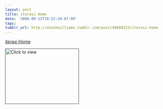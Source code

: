 ```yaml
---
layout: post
title: iterasi Home
date: '2008-09-12T10:22:20-07:00'
tags: 
tumblr_url: http://alexhwilliams.tumblr.com/post/49889323/iterasi-home
---
```

<a href="https://www.iterasi.net/OpenViewer.aspx?sqrlitid=EYvf0hvH8EyWWw-2ZrispA">iterasi Home</a><br/><p><a href="https://www.iterasi.net/OpenViewer.aspx?sqrlitid=EYvf0hvH8EyWWw-2ZrispA" target="_blank"> <img src="http://AssetHost01a.iterasi.net/ec2eb670e447/94d5ad32ba6b/ff6f9e86baa1/49c23ce8136d/ad342508-5f9d-4166-86c1-93688b44b3dd/thumbnail.jpg???20080912172302???ewKmThuYwlHJj80f+tR4C9r5o4b9JrC9qoy3iTDvwmcqGnCr+bugxtD6hCa46S4/mRhMYVOqg3Nzbti6AxxnJXBTbpewmK6ou5XvGdaH49Oz+3Fwj5tXwJdlj5MBi8oByPfe8ah3VseIfc4hqK8t22PoWi6q3OzJtHVvS2orH6A=" width="240" height="180" style="border:solid 1px #666" alt="Click to view"/></a></p>
